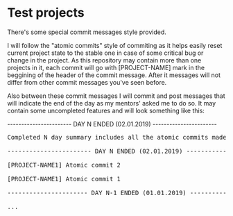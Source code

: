 # Test projects

There's some special commit messages style provided.

I will follow the "atomic commits" style of commiting as it helps easily reset current project state to the stable one in case of some critical bug or change in the project. As this repository may contain more than one projects in it, each commit will go with [PROJECT-NAME] mark in the beggining of the header of the commit message. After it messages will not differ from other commit messages you've seen before.

Also between these commit messages I will commit and post messages that will indicate the end of the day as my mentors' asked me to do so. It may contain some uncompleted features and will look something like this:

----------------------- DAY N ENDED (02.01.2019) -----------------------
<pre>
Completed N day summary includes all the atomic commits made between the N and N-1 days:

----------------------- DAY N ENDED (02.01.2019) ----------------------- ]
                                                                         ]
[PROJECT-NAME1] Atomic commit 2                                          ]  this is the summary of the N day
                                                                         ]
[PROJECT-NAME1] Atomic commit 1                                          ]
                                                                         ]
---------------------- DAY N-1 ENDED (01.01.2019) ----------------------

...
</pre>
